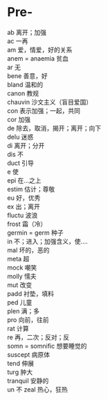 # Pre-     
ab 离开；加强       
ac 一再       
am 爱，情爱，好的关系    
anem = anaemia 贫血     
ar 无        
bene 善意，好       
bland 温和的      
canon 教规     
chauvin 沙文主义（盲目爱国）      
con 表示加强；一起，共同       
cor 加强       
de 除去，取消，揭开；离开；向下        
delu 迷惑    
di 离开；分开      
dis 不       
duct 引导        
e 使      
epi 在...之上     
estim 估计；尊敬    
eu 好，优秀    
ex 出；离开     
fluctu 波浪       
frost 霜（冷）     
germin = germ 种子      
in 不；进入；加强含义，使....  
mal 坏的，恶的      
meta 超     
mock 嘲笑     
molly 懦夫     
mut 改变     
padd 衬垫，填料      
ped 儿童      
plen 满；多        
pro 向前，往前      
rat 计算    
re 再，二次；反对；反    
somn = somnific 想要睡觉的      
suscept 病原体     
tend 伸展      
turg 肿大      
tranquil 安静的   
un 不
zeal 热心，狂热       


